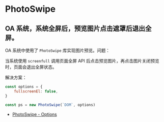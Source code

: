 # PhotoSwipe

## OA 系统，系统全屏后，预览图片点击遮罩后退出全屏。

OA 系统中使用了 `PhotoSwipe` 库实现图片预览。问题：

当系统使用 `screenfull` 调用页面全屏 API 后点击预览图片，再点击图片关闭预览时，页面会退出全屏状态。

解决方案：

```js
const options = {
    fullscreenEl: false,
}

const ps = new PhotoSwipe(`DOM`, options)
```

-   [PhotoSwipe - Options](https://photoswipe.com/documentation/options.html)
